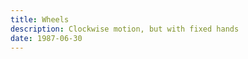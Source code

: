 ```yaml
---
title: Wheels
description: Clockwise motion, but with fixed hands
date: 1987-06-30
---
```


<script setup>
import { defineClientComponent } from 'vitepress'
const RhythmWheels = defineClientComponent(() => {
  return import('./RhythmWheels.vue')
})
</script>

<RhythmWheels />
